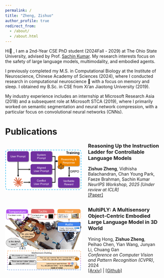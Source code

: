 ```yaml
---
permalink: /
title: "Zheng, Zishuo"
author_profile: true
redirect_from: 
  - /about/
  - /about.html
---
```


Hi👋 , I am a 2nd-Year CSE PhD student (2024Fall - 2029) at The Ohio State University, advised by Prof. <a href="https://sites.google.com/view/sachinkumar" target="_blank">Sachin Kumar</a>. My research interests focus on the safety of large language models, multimodality, and embodied agents.

I previously completed my M.S. in Computational Biology at the Institute of Neuroscience, Chinese Academy of Sciences (2024), where I conducted research in computational neuroscience 🧠 with a focus on memory and sleep. I obtained my B.Sc. in CSE from Xi’an Jiaotong University (2019).

My industry experience includes an internship at Microsoft Research Asia (2018) and a subsequent role at Microsoft STCA (2019), where I primarily worked on semantic segmentation and neural network compression, with a particular focus on convolutional neural networks (CNNs).

Publications
======
<div style="display:flex;align-items:center;margin-bottom:30px;">
  <img src="../images/verih.png" alt="VerIH" style="width:250px;margin-right:20px;">
  <div class="paper-info">
    <h3 style="margin-top:0;">Reasoning Up the Instruction Ladder for Controllable Language Models</h3>
    <strong>Zishuo Zheng</strong>, Vidhisha Balachandran, Chan Young Park, Faeze Brahman, Sachin Kumar<br>
    <i>NeurIPS Workshop, 2025 [Under review at ICLR]</i><br>
    <a href="https://drive.google.com/file/d/1SA9e6EpqMRQh7GdMel3Z8MsLS-_MV5n8/view?usp=drive_link" target="_blank">[Paper]</a>
  </div>
</div>

<div style="display:flex;align-items:center;margin-bottom:30px;">
  <img src="../images/multiply.png" alt="MultiPLY" style="width:250px;margin-right:20px;">
  <div class="paper-info">
    <h3 style="margin-top:0;">MultiPLY: A Multisensory Object-Centric Embodied Large Language Model in 3D World</h3>
    Yining Hong, <strong>Zishuo Zheng</strong>, Peihao Chen, Yian Wang, Junyan Li, Chuang Gan<br>
    <i>Conference on Computer Vision and Pattern Recognition (CVPR)</i>, 2024<br>
    <a href="https://arxiv.org/abs/2401.08577" target="_blank">[Arxiv]</a> | 
    <a href="https://github.com/UMass-Embodied-AGI/MultiPLY" target="_blank">[Github]</a>
  </div>
</div>


